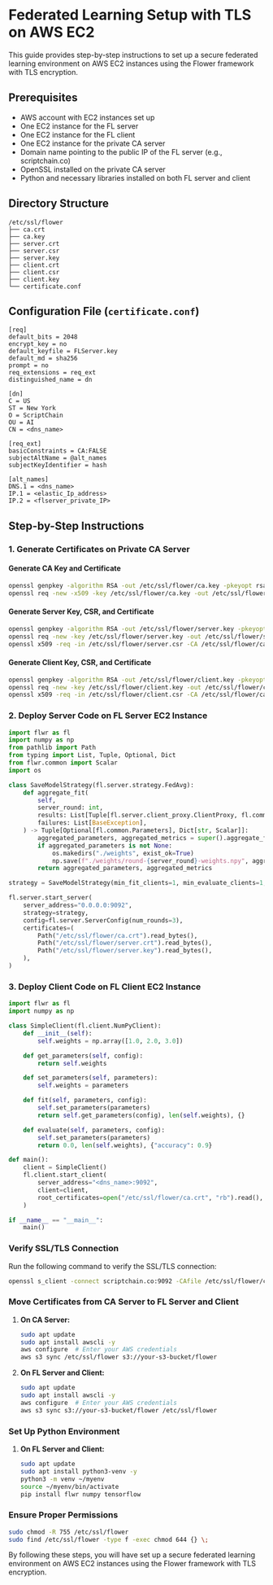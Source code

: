 # Federated Learning Setup with TLS on AWS EC2

This guide provides step-by-step instructions to set up a secure federated learning environment on AWS EC2 instances using the Flower framework with TLS encryption.

## Prerequisites

- AWS account with EC2 instances set up
- One EC2 instance for the FL server
- One EC2 instance for the FL client
- One EC2 instance for the private CA server
- Domain name pointing to the public IP of the FL server (e.g., scriptchain.co)
- OpenSSL installed on the private CA server
- Python and necessary libraries installed on both FL server and client

## Directory Structure

```
/etc/ssl/flower
├── ca.crt
├── ca.key
├── server.crt
├── server.csr
├── server.key
├── client.crt
├── client.csr
├── client.key
└── certificate.conf
```

## Configuration File (`certificate.conf`)

```
[req]
default_bits = 2048
encrypt_key = no
default_keyfile = FLServer.key
default_md = sha256
prompt = no
req_extensions = req_ext
distinguished_name = dn

[dn]
C = US
ST = New York
O = ScriptChain
OU = AI
CN = <dns_name>

[req_ext]
basicConstraints = CA:FALSE
subjectAltName = @alt_names
subjectKeyIdentifier = hash

[alt_names]
DNS.1 = <dns_name>
IP.1 = <elastic_Ip_address>
IP.2 = <flserver_private_IP>
```

## Step-by-Step Instructions

### 1. Generate Certificates on Private CA Server

#### Generate CA Key and Certificate

```bash
openssl genpkey -algorithm RSA -out /etc/ssl/flower/ca.key -pkeyopt rsa_keygen_bits:2048
openssl req -new -x509 -key /etc/ssl/flower/ca.key -out /etc/ssl/flower/ca.crt -days 365 -subj "/C=US/ST=New York/O=ScriptChain/OU=AI/CN=PrivateCA"
```

#### Generate Server Key, CSR, and Certificate

```bash
openssl genpkey -algorithm RSA -out /etc/ssl/flower/server.key -pkeyopt rsa_keygen_bits:2048
openssl req -new -key /etc/ssl/flower/server.key -out /etc/ssl/flower/server.csr -config /etc/ssl/flower/certificate.conf
openssl x509 -req -in /etc/ssl/flower/server.csr -CA /etc/ssl/flower/ca.crt -CAkey /etc/ssl/flower/ca.key -CAcreateserial -out /etc/ssl/flower/server.crt -days 365 -extensions req_ext -extfile /etc/ssl/flower/certificate.conf
```

#### Generate Client Key, CSR, and Certificate

```bash
openssl genpkey -algorithm RSA -out /etc/ssl/flower/client.key -pkeyopt rsa_keygen_bits:2048
openssl req -new -key /etc/ssl/flower/client.key -out /etc/ssl/flower/client.csr -subj "/C=US/ST=New York/O=ScriptChain/OU=AI/CN=FLClient"
openssl x509 -req -in /etc/ssl/flower/client.csr -CA /etc/ssl/flower/ca.crt -CAkey /etc/ssl/flower/ca.key -CAcreateserial -out /etc/ssl/flower/client.crt -days 365
```

### 2. Deploy Server Code on FL Server EC2 Instance

```python
import flwr as fl
import numpy as np
from pathlib import Path
from typing import List, Tuple, Optional, Dict
from flwr.common import Scalar
import os

class SaveModelStrategy(fl.server.strategy.FedAvg):
    def aggregate_fit(
        self,
        server_round: int,
        results: List[Tuple[fl.server.client_proxy.ClientProxy, fl.common.FitRes]],
        failures: List[BaseException],
    ) -> Tuple[Optional[fl.common.Parameters], Dict[str, Scalar]]:
        aggregated_parameters, aggregated_metrics = super().aggregate_fit(server_round, results, failures)
        if aggregated_parameters is not None:
            os.makedirs("./weights", exist_ok=True)
            np.save(f"./weights/round-{server_round}-weights.npy", aggregated_parameters)
        return aggregated_parameters, aggregated_metrics

strategy = SaveModelStrategy(min_fit_clients=1, min_evaluate_clients=1, min_available_clients=1)

fl.server.start_server(
    server_address="0.0.0.0:9092",
    strategy=strategy,
    config=fl.server.ServerConfig(num_rounds=3),
    certificates=(
        Path("/etc/ssl/flower/ca.crt").read_bytes(),
        Path("/etc/ssl/flower/server.crt").read_bytes(),
        Path("/etc/ssl/flower/server.key").read_bytes(),
    ),
)
```

### 3. Deploy Client Code on FL Client EC2 Instance

```python
import flwr as fl
import numpy as np

class SimpleClient(fl.client.NumPyClient):
    def __init__(self):
        self.weights = np.array([1.0, 2.0, 3.0])

    def get_parameters(self, config):
        return self.weights

    def set_parameters(self, parameters):
        self.weights = parameters

    def fit(self, parameters, config):
        self.set_parameters(parameters)
        return self.get_parameters(config), len(self.weights), {}

    def evaluate(self, parameters, config):
        self.set_parameters(parameters)
        return 0.0, len(self.weights), {"accuracy": 0.9}

def main():
    client = SimpleClient()
    fl.client.start_client(
        server_address="<dns_name>:9092",
        client=client,
        root_certificates=open("/etc/ssl/flower/ca.crt", "rb").read(),
    )

if __name__ == "__main__":
    main()
```

### Verify SSL/TLS Connection

Run the following command to verify the SSL/TLS connection:

```bash
openssl s_client -connect scriptchain.co:9092 -CAfile /etc/ssl/flower/ca.crt
```

### Move Certificates from CA Server to FL Server and Client

1. **On CA Server:**

   ```bash
   sudo apt update
   sudo apt install awscli -y
   aws configure  # Enter your AWS credentials
   aws s3 sync /etc/ssl/flower s3://your-s3-bucket/flower
   ```

2. **On FL Server and Client:**

   ```bash
   sudo apt update
   sudo apt install awscli -y
   aws configure  # Enter your AWS credentials
   aws s3 sync s3://your-s3-bucket/flower /etc/ssl/flower
   ```

### Set Up Python Environment

1. **On FL Server and Client:**

   ```bash
   sudo apt update
   sudo apt install python3-venv -y
   python3 -m venv ~/myenv
   source ~/myenv/bin/activate
   pip install flwr numpy tensorflow
   ```

### Ensure Proper Permissions

```bash
sudo chmod -R 755 /etc/ssl/flower
sudo find /etc/ssl/flower -type f -exec chmod 644 {} \;
```

By following these steps, you will have set up a secure federated learning environment on AWS EC2 instances using the Flower framework with TLS encryption.
